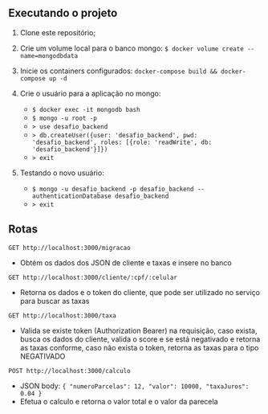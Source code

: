 ## Executando o projeto

1. Clone este repositório;


1. Crie um volume local para o banco mongo:
        `$ docker volume create --name=mongodbdata`
1. Inicie os containers configurados:
        `docker-compose build && docker-compose up -d`
1. Crie o usuário para a aplicação no mongo:
      - `$ docker exec -it mongodb bash`
      - `$ mongo -u root -p`
      - `> use desafio_backend` 
      - `> db.createUser({user: 'desafio_backend', pwd: 'desafio_backend', roles: [{role: 'readWrite', db: 'desafio_backend'}]})`
      - `> exit`
1. Testando o novo usuário: 
      - `$ mongo -u desafio_backend -p desafio_backend --authenticationDatabase desafio_backend`
      - `> exit`


## Rotas

`GET http://localhost:3000/migracao`
- Obtém os dados dos JSON de cliente e taxas e insere no banco

`GET http://localhost:3000/cliente/:cpf/:celular`
- Retorna os dados e o token do cliente, que pode ser utilizado no serviço para buscar as taxas


`GET http://localhost:3000/taxa`
- Valida se existe token (Authorization Bearer) na requisição, caso exista, busca os dados do cliente, valida o score e se está negativado e retorna as taxas conforme, caso não exista o token, retorna as taxas para o tipo NEGATIVADO


`POST http://localhost:3000/calculo`
- JSON body: `{
	"numeroParcelas": 12,
	"valor": 10000,
	"taxaJuros": 0.04
}`
- Efetua o calculo e retorna o valor total e o valor da parecela
